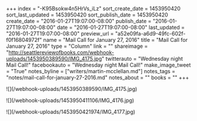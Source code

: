 +++
index = "-K95Bsokw4n5HrVs_iLz"
sort_create_date = 1453950420
sort_last_updated = 1453950420
sort_publish_date = 1453950420
create_date = "2016-01-27T19:07:00-08:00"
publish_date = "2016-01-27T19:07:00-08:00"
date = "2016-01-27T19:07:00-08:00"
last_updated = "2016-01-27T19:07:00-08:00"
preview_url = "a52e09fa-a6d9-49fc-602f-f0f16804972f"
name = "Mail Call for January 27, 2016"
title = "Mail Call for January 27, 2016"
type = "Column"
link = ""
shareimage = "http://seattlereviewofbooks.com/webhook-uploads/1453950389590/IMG_4175.jpg"
twitterauto = "Wednesday night Mail Call!"
facebookauto = "Wednesday night Mail Call!"
make_image_tweet = "True"
notes_byline = ["writers/martin-mcclellan.md"]
notes_tags = "notes/mail-call-for-january-27-2016.md"
notes_about = ""
books = ""
+++
<p class="image">![](/webhook-uploads/1453950389590/IMG_4175.jpg)</p>

<p class="image">![](/webhook-uploads/1453950411106/IMG_4176.jpg)</p>

<p class="image">![](/webhook-uploads/1453950421974/IMG_4177.jpg)</p>